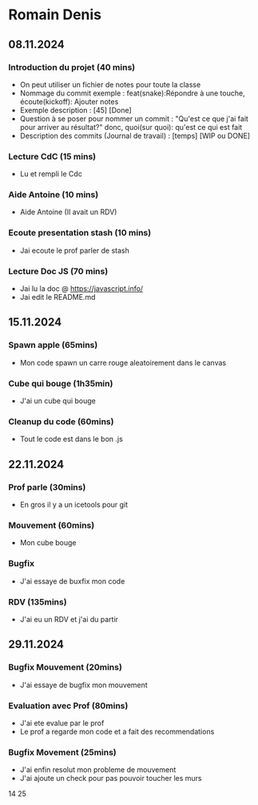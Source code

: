 # Romain Denis

## 08.11.2024

### Introduction du projet (40 mins)

- On peut utiliser un fichier de notes pour toute la classe
- Nommage du commit exemple : feat(snake):Répondre à une touche, écoute(kickoff): Ajouter notes
- Exemple description : [45] [Done]
- Question à se poser pour nommer un commit : "Qu'est ce que j'ai fait pour arriver au résultat?" donc, quoi(sur quoi): qu'est ce qui est fait
- Description des commits (Journal de travail) : [temps] [WIP ou DONE]

### Lecture CdC (15 mins)

 - Lu et rempli le Cdc


### Aide Antoine (10 mins)

 - Aide Antoine (Il avait un RDV)

### Ecoute presentation stash (10 mins)

 - Jai ecoute le prof parler de stash

### Lecture Doc JS (70 mins)

 - Jai lu la doc @ https://javascript.info/
 - Jai edit le README.md

## 15.11.2024

### Spawn apple (65mins)

 - Mon code spawn un carre rouge aleatoirement dans le canvas  

### Cube qui bouge (1h35min)

 - J'ai un cube qui bouge 

### Cleanup du code (60mins)

 - Tout le code est dans le bon .js

## 22.11.2024

### Prof parle (30mins)

 - En gros il y a un icetools pour git

### Mouvement (60mins)

  - Mon cube bouge

### Bugfix

  - J'ai essaye de buxfix mon code

### RDV (135mins)

  - J'ai eu un RDV et j'ai du partir 

## 29.11.2024

### Bugfix Mouvement (20mins)

- J'ai essaye de bugfix mon mouvement

### Evaluation avec Prof (80mins)

- J'ai ete evalue par le prof
- Le prof a regarde mon code et a fait des recommendations

### Bugfix Movement (25mins)

- J'ai enfin resolut mon probleme de mouvement
- J'ai ajoute un check pour pas pouvoir toucher les murs

14 25